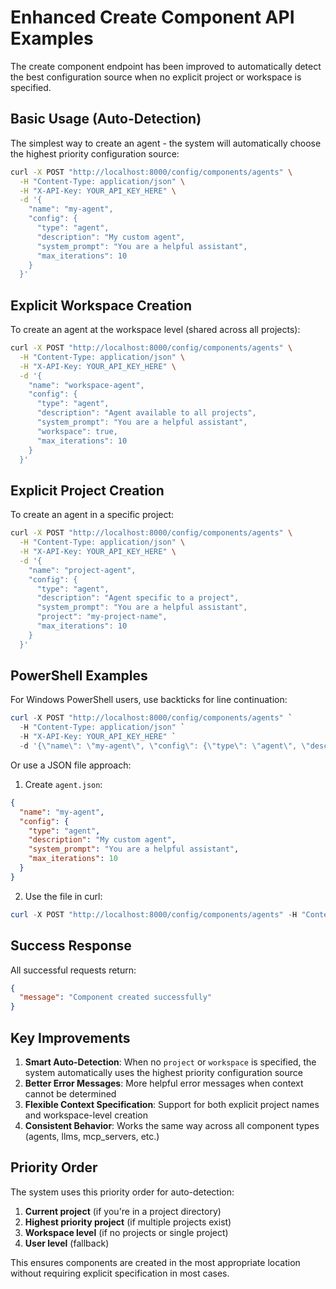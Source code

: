 # Enhanced Create Component API Examples

The create component endpoint has been improved to automatically detect the best configuration source when no explicit project or workspace is specified.

## Basic Usage (Auto-Detection)

The simplest way to create an agent - the system will automatically choose the highest priority configuration source:

```bash
curl -X POST "http://localhost:8000/config/components/agents" \
  -H "Content-Type: application/json" \
  -H "X-API-Key: YOUR_API_KEY_HERE" \
  -d '{
    "name": "my-agent",
    "config": {
      "type": "agent",
      "description": "My custom agent",
      "system_prompt": "You are a helpful assistant",
      "max_iterations": 10
    }
  }'
```

## Explicit Workspace Creation

To create an agent at the workspace level (shared across all projects):

```bash
curl -X POST "http://localhost:8000/config/components/agents" \
  -H "Content-Type: application/json" \
  -H "X-API-Key: YOUR_API_KEY_HERE" \
  -d '{
    "name": "workspace-agent",
    "config": {
      "type": "agent",
      "description": "Agent available to all projects",
      "system_prompt": "You are a helpful assistant",
      "workspace": true,
      "max_iterations": 10
    }
  }'
```

## Explicit Project Creation

To create an agent in a specific project:

```bash
curl -X POST "http://localhost:8000/config/components/agents" \
  -H "Content-Type: application/json" \
  -H "X-API-Key: YOUR_API_KEY_HERE" \
  -d '{
    "name": "project-agent",
    "config": {
      "type": "agent",
      "description": "Agent specific to a project",
      "system_prompt": "You are a helpful assistant",
      "project": "my-project-name",
      "max_iterations": 10
    }
  }'
```

## PowerShell Examples

For Windows PowerShell users, use backticks for line continuation:

```powershell
curl -X POST "http://localhost:8000/config/components/agents" `
  -H "Content-Type: application/json" `
  -H "X-API-Key: YOUR_API_KEY_HERE" `
  -d '{\"name\": \"my-agent\", \"config\": {\"type\": \"agent\", \"description\": \"My custom agent\", \"system_prompt\": \"You are a helpful assistant\", \"max_iterations\": 10}}'
```

Or use a JSON file approach:

1. Create `agent.json`:
```json
{
  "name": "my-agent",
  "config": {
    "type": "agent",
    "description": "My custom agent",
    "system_prompt": "You are a helpful assistant",
    "max_iterations": 10
  }
}
```

2. Use the file in curl:
```powershell
curl -X POST "http://localhost:8000/config/components/agents" -H "Content-Type: application/json" -H "X-API-Key: YOUR_API_KEY_HERE" -d "@agent.json"
```

## Success Response

All successful requests return:

```json
{
  "message": "Component created successfully"
}
```

## Key Improvements

1. **Smart Auto-Detection**: When no `project` or `workspace` is specified, the system automatically uses the highest priority configuration source
2. **Better Error Messages**: More helpful error messages when context cannot be determined
3. **Flexible Context Specification**: Support for both explicit project names and workspace-level creation
4. **Consistent Behavior**: Works the same way across all component types (agents, llms, mcp_servers, etc.)

## Priority Order

The system uses this priority order for auto-detection:

1. **Current project** (if you're in a project directory)
2. **Highest priority project** (if multiple projects exist)
3. **Workspace level** (if no projects or single project)
4. **User level** (fallback)

This ensures components are created in the most appropriate location without requiring explicit specification in most cases.
